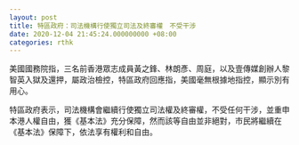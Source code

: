 ```yaml
---
layout: post
title: 特區政府：司法機構行使獨立司法及終審權　不受干涉
date: 2020-12-04 21:45:24.000000000 +08:00
categories: rthk
---
```


美國國務院指，三名前香港眾志成員黃之鋒、林朗彥、周庭，以及壹傳媒創辦人黎智英入獄及還押，屬政治檢控，特區政府回應指，美國毫無根據地指控，顯示別有用心。

特區政府表示，司法機構會繼續行使獨立司法權及終審權，不受任何干涉，並重申本港人權自由，獲《基本法》充分保障，然而該等自由並非絕對，市民將繼續在《基本法》保障下，依法享有權利和自由。
